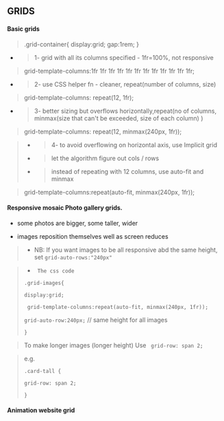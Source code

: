 ##  GRIDS
####  Basic grids
> .grid-container{
> display:grid;
  gap:1rem;
}




- > 1- grid with all its columns specified - 1fr=100%, not responsive
> grid-template-columns:1fr 1fr 1fr 1fr 1fr 1fr 1fr 1fr 1fr 1fr 1fr 1fr;

- >2- use CSS helper fn - cleaner, repeat(number of columns, size) 
>grid-template-columns: repeat(12, 1fr);
    
- >3- better sizing but overflows horizontally,repeat(no of columns, minmax(size that can't be exceeded, size of each column) ) 
>grid-template-columns: repeat(12, minmax(240px, 1fr));


> - >4- to avoid overflowing on horizontal axis, use Implicit grid
> - >let the algorithm figure out cols / rows
> - >instead of repeating with 12 columns, use auto-fit and minmax

>grid-template-columns:repeat(auto-fit, minmax(240px, 1fr));


#### Responsive mosaic Photo gallery grids.
- some photos are bigger, some taller, wider

- images reposition themselves well as screen reduces

> - NB: 
> If you want images to be all responsive abd the same height, set `grid-auto-rows:"240px"`

> - ` The css code`
> 
> `.grid-images{`
> 
> `display:grid;`
> 
>` grid-template-columns:repeat(auto-fit, minmax(240px, 1fr));`
> 
> `grid-auto-row:240px;`  // same height for all images
> 
> `}`


> To make longer images (longer height)
> Use ` grid-row: span 2;`

> e.g.
>  
> `.card-tall {`
> 
> `grid-row: span 2;`
> 
> `}`





####   Animation website grid



